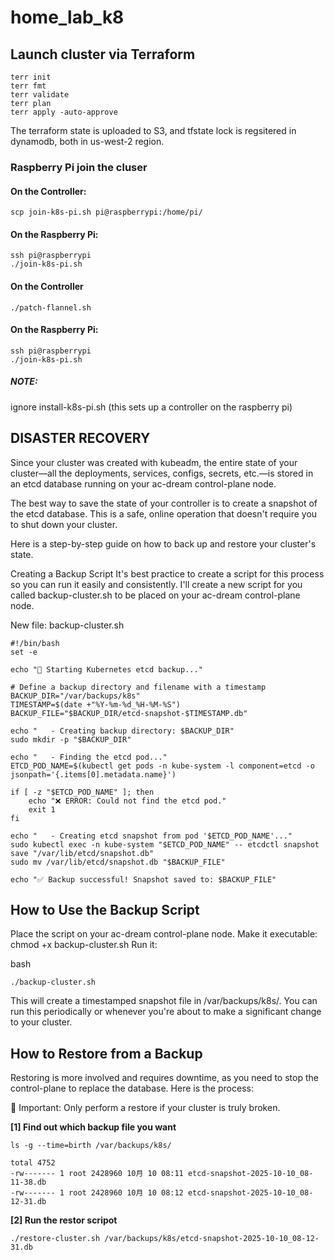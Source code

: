 # home_lab_k8

## Launch cluster via Terraform

    terr init
    terr fmt
    terr validate
    terr plan
    terr apply -auto-approve

The terraform state is uploaded to S3, and tfstate lock is regsitered in dynamodb, both in us-west-2 region.

### Raspberry Pi join the cluser

#### On the Controller:

    scp join-k8s-pi.sh pi@raspberrypi:/home/pi/

#### On the Raspberry Pi:

    ssh pi@raspberrypi
    ./join-k8s-pi.sh

#### On the Controller

    ./patch-flannel.sh


#### On the Raspberry Pi:

    ssh pi@raspberrypi
    ./join-k8s-pi.sh

##### NOTE:
ignore install-k8s-pi.sh (this sets up a controller on the raspberry pi)

## DISASTER RECOVERY
Since your cluster was created with kubeadm, the entire state of your cluster—all the deployments, services, configs, secrets, etc.—is stored in an etcd database running on your ac-dream control-plane node.

The best way to save the state of your controller is to create a snapshot of the etcd database. This is a safe, online operation that doesn't require you to shut down your cluster.

Here is a step-by-step guide on how to back up and restore your cluster's state.

Creating a Backup Script
It's best practice to create a script for this process so you can run it easily and consistently. I'll create a new script for you called backup-cluster.sh to be placed on your ac-dream control-plane node.

New file: backup-cluster.sh

    #!/bin/bash
    set -e

    echo "🚀 Starting Kubernetes etcd backup..."

    # Define a backup directory and filename with a timestamp
    BACKUP_DIR="/var/backups/k8s"
    TIMESTAMP=$(date +"%Y-%m-%d_%H-%M-%S")
    BACKUP_FILE="$BACKUP_DIR/etcd-snapshot-$TIMESTAMP.db"

    echo "   - Creating backup directory: $BACKUP_DIR"
    sudo mkdir -p "$BACKUP_DIR"

    echo "   - Finding the etcd pod..."
    ETCD_POD_NAME=$(kubectl get pods -n kube-system -l component=etcd -o jsonpath='{.items[0].metadata.name}')

    if [ -z "$ETCD_POD_NAME" ]; then
        echo "❌ ERROR: Could not find the etcd pod."
        exit 1
    fi

    echo "   - Creating etcd snapshot from pod '$ETCD_POD_NAME'..."
    sudo kubectl exec -n kube-system "$ETCD_POD_NAME" -- etcdctl snapshot save "/var/lib/etcd/snapshot.db"
    sudo mv /var/lib/etcd/snapshot.db "$BACKUP_FILE"

    echo "✅ Backup successful! Snapshot saved to: $BACKUP_FILE"

## How to Use the Backup Script

Place the script on your ac-dream control-plane node.
Make it executable: chmod +x backup-cluster.sh
Run it:

bash

    ./backup-cluster.sh

This will create a timestamped snapshot file in /var/backups/k8s/. You can run this periodically or whenever you're about to make a significant change to your cluster.

## How to Restore from a Backup
Restoring is more involved and requires downtime, as you need to stop the control-plane to replace the database. Here is the process:

🚨 Important: Only perform a restore if your cluster is truly broken.

__[1] Find out which backup file you want__


    ls -g --time=birth /var/backups/k8s/

    total 4752
    -rw------- 1 root 2428960 10月 10 08:11 etcd-snapshot-2025-10-10_08-11-38.db
    -rw------- 1 root 2428960 10月 10 08:12 etcd-snapshot-2025-10-10_08-12-31.db

__[2] Run the restor scripot__

    ./restore-cluster.sh /var/backups/k8s/etcd-snapshot-2025-10-10_08-12-31.db

